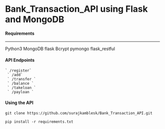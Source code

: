 # Bank_Transaction_API using Flask and MongoDB

#### Requirements
--------------
  Python3
  MongoDB
  flask
  Bcrypt
  pymongo
  flask_restful
  
#### API Endpoints
    ` /register`
     ` /add`
     ` /transfer `
     ` /balance `
     ` /takeloan `
     ` /payloan `
     
#### Using the API
  `git clone https://github.com/surajkamblesk/Bank_Transaction_API.git`
  
  `pip install -r requirements.txt `
  
  
  
